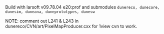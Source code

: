 Build with larsoft v09.78.04 e20:prof and submodules `dunereco, dunecore, dunesim, duneana, duneprototypes, dunesw`

NOTE: comment out L241 & L243 in dunereco/CVN/art/PixelMapProducer.cxx for 1view cvn to work.

